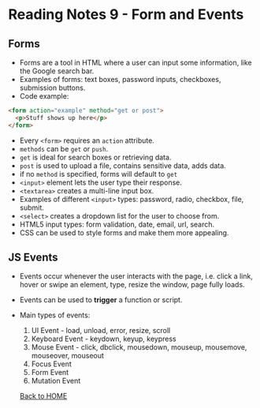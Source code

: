 # Reading Notes 9 - Form and Events

## Forms
- Forms are a tool in HTML where a user can input some information, like the Google search bar.
- Examples of forms: text boxes, password inputs, checkboxes, submission buttons.
- Code example:
```html
<form action="example" method="get or post">
  <p>Stuff shows up here</p>
</form>
```
- Every `<form>` requires an `action` attribute.
- `methods` can be `get` or `push`.
- `get` is ideal for search boxes or retrieving data.
- `post` is used to upload a file, contains sensitive data, adds data.
- if no `method` is specified, forms will default to `get`
- `<input>` element lets the user type their response.
- `<textarea>` creates a multi-line input box.
- Examples of different `<input>` types: password, radio, checkbox, file, submit.
- `<select>` creates a dropdown list for the user to choose from.
- HTML5 input types: form validation, date, email, url, search.
- CSS can be used to style forms and make them more appealing.

## JS Events
- Events occur whenever the user interacts with the page, i.e. click a link, hover or swipe an element, type, resize the window, page fully loads.
- Events can be used to **trigger** a function or script.
- Main types of events:
  1. UI Event - load, unload, error, resize, scroll
  2. Keyboard Event - keydown, keyup, keypress
  3. Mouse Event - click, dbclick, mousedown, mouseup, mousemove, mouseover, mouseout
  4. Focus Event
  5. Form Event
  6. Mutation Event



  [Back to HOME](../README.md)